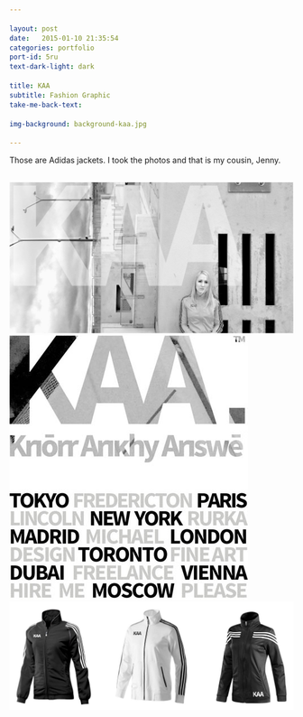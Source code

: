 ```yaml
---

layout: post
date:   2015-01-10 21:35:54
categories: portfolio
port-id: 5ru
text-dark-light: dark

title: KAA
subtitle: Fashion Graphic
take-me-back-text:

img-background: background-kaa.jpg

---
```


Those are Adidas jackets. I took the photos and that is my cousin, Jenny.

<div class="image-container">
    <img class="clear" src=""/>
    <img class="w4" src="./img/work/kaa/kaa-main.jpg"/>
    <img class="w1" src="./img/work/kaa/kaa-words.jpg"/>
    <img class="w3" src="./img/work/kaa/kaa-jackets.jpg"/>
</div>